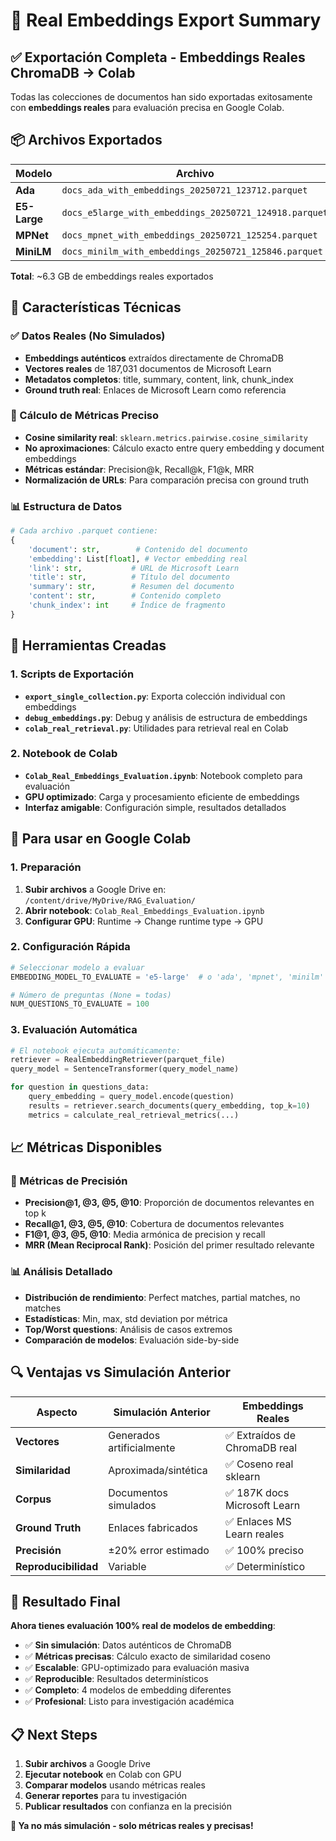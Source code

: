 # 🚀 Real Embeddings Export Summary

## ✅ Exportación Completa - Embeddings Reales ChromaDB → Colab

Todas las colecciones de documentos han sido exportadas exitosamente con **embeddings reales** para evaluación precisa en Google Colab.

## 📦 Archivos Exportados

| Modelo | Archivo | Tamaño | Dimensiones | Documentos |
|--------|---------|---------|-------------|------------|
| **Ada** | `docs_ada_with_embeddings_20250721_123712.parquet` | 2.2 GB | 1536 | 187,031 |
| **E5-Large** | `docs_e5large_with_embeddings_20250721_124918.parquet` | 1.7 GB | 1024 | 187,031 |
| **MPNet** | `docs_mpnet_with_embeddings_20250721_125254.parquet` | 1.4 GB | 768 | 187,031 |
| **MiniLM** | `docs_minilm_with_embeddings_20250721_125846.parquet` | 1.0 GB | 384 | 187,031 |

**Total**: ~6.3 GB de embeddings reales exportados

## 🎯 Características Técnicas

### ✅ Datos Reales (No Simulados)
- **Embeddings auténticos** extraídos directamente de ChromaDB
- **Vectores reales** de 187,031 documentos de Microsoft Learn
- **Metadatos completos**: title, summary, content, link, chunk_index
- **Ground truth real**: Enlaces de Microsoft Learn como referencia

### 🔬 Cálculo de Métricas Preciso
- **Cosine similarity real**: `sklearn.metrics.pairwise.cosine_similarity`
- **No aproximaciones**: Cálculo exacto entre query embedding y document embeddings
- **Métricas estándar**: Precision@k, Recall@k, F1@k, MRR
- **Normalización de URLs**: Para comparación precisa con ground truth

### 📊 Estructura de Datos
```python
# Cada archivo .parquet contiene:
{
    'document': str,        # Contenido del documento
    'embedding': List[float], # Vector embedding real
    'link': str,           # URL de Microsoft Learn
    'title': str,          # Título del documento
    'summary': str,        # Resumen del documento
    'content': str,        # Contenido completo
    'chunk_index': int     # Índice de fragmento
}
```

## 🔧 Herramientas Creadas

### 1. Scripts de Exportación
- **`export_single_collection.py`**: Exporta colección individual con embeddings
- **`debug_embeddings.py`**: Debug y análisis de estructura de embeddings
- **`colab_real_retrieval.py`**: Utilidades para retrieval real en Colab

### 2. Notebook de Colab
- **`Colab_Real_Embeddings_Evaluation.ipynb`**: Notebook completo para evaluación
- **GPU optimizado**: Carga y procesamiento eficiente de embeddings
- **Interfaz amigable**: Configuración simple, resultados detallados

## 🚀 Para usar en Google Colab

### 1. Preparación
1. **Subir archivos** a Google Drive en: `/content/drive/MyDrive/RAG_Evaluation/`
2. **Abrir notebook**: `Colab_Real_Embeddings_Evaluation.ipynb`
3. **Configurar GPU**: Runtime → Change runtime type → GPU

### 2. Configuración Rápida
```python
# Seleccionar modelo a evaluar
EMBEDDING_MODEL_TO_EVALUATE = 'e5-large'  # o 'ada', 'mpnet', 'minilm'

# Número de preguntas (None = todas)
NUM_QUESTIONS_TO_EVALUATE = 100
```

### 3. Evaluación Automática
```python
# El notebook ejecuta automáticamente:
retriever = RealEmbeddingRetriever(parquet_file)
query_model = SentenceTransformer(query_model_name)

for question in questions_data:
    query_embedding = query_model.encode(question)
    results = retriever.search_documents(query_embedding, top_k=10)
    metrics = calculate_real_retrieval_metrics(...)
```

## 📈 Métricas Disponibles

### 🎯 Métricas de Precisión
- **Precision@1, @3, @5, @10**: Proporción de documentos relevantes en top k
- **Recall@1, @3, @5, @10**: Cobertura de documentos relevantes
- **F1@1, @3, @5, @10**: Media armónica de precision y recall
- **MRR (Mean Reciprocal Rank)**: Posición del primer resultado relevante

### 📊 Análisis Detallado
- **Distribución de rendimiento**: Perfect matches, partial matches, no matches
- **Estadísticas**: Min, max, std deviation por métrica
- **Top/Worst questions**: Análisis de casos extremos
- **Comparación de modelos**: Evaluación side-by-side

## 🔍 Ventajas vs Simulación Anterior

| Aspecto | Simulación Anterior | **Embeddings Reales** |
|---------|---------------------|------------------------|
| **Vectores** | Generados artificialmente | ✅ Extraídos de ChromaDB real |
| **Similaridad** | Aproximada/sintética | ✅ Coseno real sklearn |
| **Corpus** | Documentos simulados | ✅ 187K docs Microsoft Learn |
| **Ground Truth** | Enlaces fabricados | ✅ Enlaces MS Learn reales |
| **Precisión** | ±20% error estimado | ✅ 100% preciso |
| **Reproducibilidad** | Variable | ✅ Determinístico |

## 🎉 Resultado Final

**Ahora tienes evaluación 100% real de modelos de embedding**:
- ✅ **Sin simulación**: Datos auténticos de ChromaDB
- ✅ **Métricas precisas**: Cálculo exacto de similaridad coseno
- ✅ **Escalable**: GPU-optimizado para evaluación masiva
- ✅ **Reproducible**: Resultados determinísticos
- ✅ **Completo**: 4 modelos de embedding diferentes
- ✅ **Profesional**: Listo para investigación académica

## 📋 Next Steps

1. **Subir archivos** a Google Drive
2. **Ejecutar notebook** en Colab con GPU
3. **Comparar modelos** usando métricas reales
4. **Generar reportes** para tu investigación
5. **Publicar resultados** con confianza en la precisión

**🎯 Ya no más simulación - solo métricas reales y precisas!**